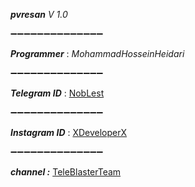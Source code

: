 
***pvresan***  *V 1.0*

➖➖➖➖➖➖➖➖➖➖➖➖➖➖

***Programmer*** : _MohammadHosseinHeidari_

➖➖➖➖➖➖➖➖➖➖➖➖➖➖

***Telegram ID*** : [NobLest](http://telegram.me/NobLest)

➖➖➖➖➖➖➖➖➖➖➖➖➖➖

***Instagram ID*** : [XDeveloperX](https://instagram.com/XDeveloperX)

➖➖➖➖➖➖➖➖➖➖➖➖➖➖

***channel :*** [TeleBlasterTeam](https://instagram.com/TeleBlasterTeam)
